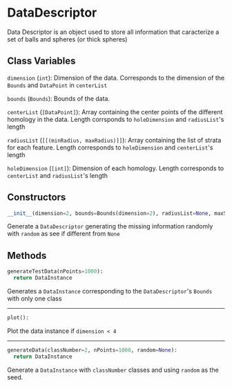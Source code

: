 # DataDescriptor

Data Descriptor is an object used to store all information that caracterize a set of balls and spheres (or thick spheres)

## Class Variables

`dimension` (`int`): Dimension of the data. Corresponds to the dimension of the `Bounds` and `DataPoint` in `centerList` 

`bounds` (`Bounds`): Bounds of the data. 

`centerList` (`[DataPoint]`): Array containing the center points of the different homology in the data. Length corrsponds to `holeDimension` and `radiusList`'s length

`radiusList` (`[[(minRadius, maxRadius)]]`): Array containing the list of strata for each feature. Length corresponds to `holeDimension` and `centerList`'s length

`holeDimension` (`[int]`): Dimension of each homology. Length corresponds to `centerList` and `radiusList`'s length

## Constructors

```python
__init__(dimension=2, bounds=Bounds(dimension=2), radiusList=None, maxStrata=1, minStrata=1, random=None, nHoles=None, holeDimension=[2]*nHoles, orientation=[[]*nHoles])
```
Generate a `DataDescriptor` generating the missing information randomly with `random` as see if different from `None`

## Methods

```python
generateTestData(nPoints=1000):
  return DataInstance
```
Generates a `DataInstance` corresponding to the `DataDescriptor`'s `Bounds`  with only one class

---

```python
plot():
```
Plot the data instance if `dimension < 4`

---

```python
generateData(classNumber=2, nPoints=1000, random=None):
  return DataInstance
```
Generate a `DataInstance` with `classNumber` classes and using `random` as the seed. 
